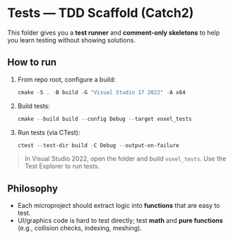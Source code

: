 # Tests — TDD Scaffold (Catch2)

This folder gives you a **test runner** and **comment-only skeletons** to help you learn testing without showing solutions.

## How to run
1. From repo root, configure a build:
   ```powershell
   cmake -S . -B build -G "Visual Studio 17 2022" -A x64
   ```
2. Build tests:
   ```powershell
   cmake --build build --config Debug --target voxel_tests
   ```
3. Run tests (via CTest):
   ```powershell
   ctest --test-dir build -C Debug --output-on-failure
   ```

> In Visual Studio 2022, open the folder and build `voxel_tests`. Use the Test Explorer to run tests.

## Philosophy
- Each microproject should extract logic into **functions** that are easy to test.
- UI/graphics code is hard to test directly; test **math** and **pure functions** (e.g., collision checks, indexing, meshing).
